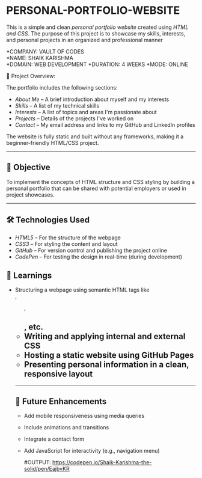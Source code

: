 # PERSONAL-PORTFOLIO-WEBSITE

This is a simple and clean *personal portfolio website* created using *HTML and CSS*. The purpose of this project is to showcase my skills, interests, and personal projects in an organized and professional manner

*COMPANY: VAULT OF CODES  
*NAME: SHAIK KARISHMA  
*DOMAIN: WEB DEVELOPMENT 
*DURATION: 4 WEEKS 
*MODE: ONLINE


 📌 Project Overview:

The portfolio includes the following sections:

- *About Me* – A brief introduction about myself and my interests
- *Skills* – A list of my technical skills
- *Interests* – A list of topics and areas I'm passionate about
- *Projects* – Details of the projects I've worked on
- *Contact* – My email address and links to my GitHub and LinkedIn profiles

The website is fully static and built without any frameworks, making it a beginner-friendly HTML/CSS project.

---

## 🎯 Objective

To implement the concepts of HTML structure and CSS styling by building a personal portfolio that can be shared with potential employers or used in project showcases.

---

## 🛠 Technologies Used

- *HTML5* – For the structure of the webpage
- *CSS3* – For styling the content and layout
- *GitHub* – For version control and publishing the project online
- *CodePen* – For testing the design in real-time (during development)

## 🧠 Learnings

- Structuring a webpage using semantic HTML tags like <section>, <ul>, <h1>, etc.
- Writing and applying internal and external CSS
- Hosting a static website using GitHub Pages
- Presenting personal information in a clean, responsive layout

---

## 🚀 Future Enhancements

- Add mobile responsiveness using media queries
- Include animations and transitions
- Integrate a contact form
- Add JavaScript for interactivity (e.g., navigation menu)


  #OUTPUT:
  https://codepen.io/Shaik-Karishma-the-solid/pen/EajbvKR

